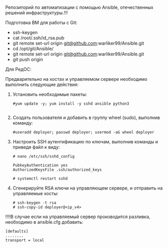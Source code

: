 Репозиторий по автоматизации с помощью Ansible, отечественных решений инфраструктуры.!!!

Подготовка ВМ для работы с Git:
 - ssh-keygen
 - cat /root/.ssh/id_rsa.pub
 - git remote set-url origin  git@github.com:warliker99/Ansible.git
 - cd /opt/git/Ansible/
 - git remote set-url origin  git@github.com:warliker99/Ansible.git
 - git push origin

Для РедОС:

Предварительно на хостах и управляемом сервере необходимо выполнить следующие действия:

1) Установить необходимые пакеты:
   ``````
   #yum update -y; yum install -y sshd ansible python3
 
   ``````

2) Создать пользователя и добавить в группу wheel (sudo), выполнив команду:
   ``````
   #useradd deployer; passwd deployer; usermod -aG wheel deployer

   ``````

3) Настроить SSH аутентификацию по ключам, выполнив команды и приведя файл к виду:
    ``````
    # nano /etc/ssh/sshd_config

    PubkeyAuthentication yes
    AuthorizedKeysFile .ssh/authorized_keys

    # systemctl restart sshd
    ``````

4) Сгенерируйте RSA ключи на управляющем сервере, и отправить на управляемые хосты:
    ``````
    # ssh-keygen -t rsa
    # ssh-copy-id deployer@<ip_v4>
    ``````

!!!!В случае если на управляемый сервер производится разливка, необходимо в ansible.cfg добавить: 
``````
[defaults]
........
transport = local
``````





